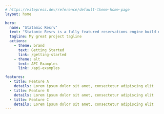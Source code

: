 ```yaml
---
# https://vitepress.dev/reference/default-theme-home-page
layout: home

hero:
  name: "Statamic Resrv"
  text: "Statamic Resrv is a fully featured reservations engine build using Laravel and \"living\" inside a Statamic CMS installation."
  tagline: My great project tagline
  actions:
    - theme: brand
      text: Getting Started
      link: /getting-started
    - theme: alt
      text: API Examples
      link: /api-examples

features:
  - title: Feature A
    details: Lorem ipsum dolor sit amet, consectetur adipiscing elit
  - title: Feature B
    details: Lorem ipsum dolor sit amet, consectetur adipiscing elit
  - title: Feature C
    details: Lorem ipsum dolor sit amet, consectetur adipiscing elit
---
```


